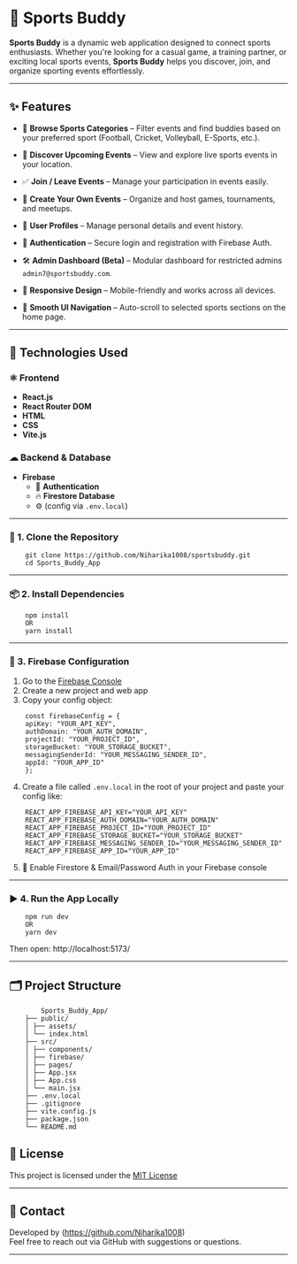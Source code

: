 # 🏅 Sports Buddy


**Sports Buddy** is a dynamic web application designed to connect sports enthusiasts. Whether you're looking for a casual game, a training partner, or exciting local sports events, **Sports Buddy** helps you discover, join, and organize sporting events effortlessly.

---

## ✨ Features

- 🎯 **Browse Sports Categories** – Filter events and find buddies based on your preferred sport (Football, Cricket, Volleyball, E-Sports, etc.).
- 📆 **Discover Upcoming Events** – View and explore live sports events in your location.
- ✅ **Join / Leave Events** – Manage your participation in events easily.
- 📝 **Create Your Own Events** – Organize and host games, tournaments, and meetups.
- 👤 **User Profiles** – Manage personal details and event history.
- 🔐 **Authentication** – Secure login and registration with Firebase Auth.
- 🛠 **Admin Dashboard (Beta)** – Modular dashboard for restricted admins `admin7@sportsbuddy.com`.
- 📱 **Responsive Design** – Mobile-friendly and works across all devices.

- 🧭 **Smooth UI Navigation** – Auto-scroll to selected sports sections on the home page.

---

## 🚀 Technologies Used

### ⚛ Frontend
- **React.js**
- **React Router DOM**
- **HTML**
- **CSS**
- **Vite.js**

### ☁ Backend & Database
- **Firebase**
  - 🧾 **Authentication**
  - 🔥 **Firestore Database**
  - ⚙️ (config via `.env.local`)

---



### 🧩 1. Clone the Repository

```
    git clone https://github.com/Niharika1008/sportsbuddy.git
    cd Sports_Buddy_App
```


---

### 📦 2. Install Dependencies

```
    npm install
    OR
    yarn install
```


---

### 🔐 3. Firebase Configuration

1. Go to the [Firebase Console](https://console.firebase.google.com/)
2. Create a new project and web app
3. Copy your config object:

```
    const firebaseConfig = {
    apiKey: "YOUR_API_KEY",
    authDomain: "YOUR_AUTH_DOMAIN",
    projectId: "YOUR_PROJECT_ID",
    storageBucket: "YOUR_STORAGE_BUCKET",
    messagingSenderId: "YOUR_MESSAGING_SENDER_ID",
    appId: "YOUR_APP_ID"
    };
```


4. Create a file called `.env.local` in the root of your project and paste your config like:

```
    REACT_APP_FIREBASE_API_KEY="YOUR_API_KEY"
    REACT_APP_FIREBASE_AUTH_DOMAIN="YOUR_AUTH_DOMAIN"
    REACT_APP_FIREBASE_PROJECT_ID="YOUR_PROJECT_ID"
    REACT_APP_FIREBASE_STORAGE_BUCKET="YOUR_STORAGE_BUCKET"
    REACT_APP_FIREBASE_MESSAGING_SENDER_ID="YOUR_MESSAGING_SENDER_ID"
    REACT_APP_FIREBASE_APP_ID="YOUR_APP_ID"
```

5. 🧯 Enable Firestore & Email/Password Auth in your Firebase console

---

### ▶️ 4. Run the App Locally

```
    npm run dev
    OR
    yarn dev
```


Then open: http://localhost:5173/

---

## 🗂️ Project Structure

```
        Sports_Buddy_App/
    ├── public/
    │ ├── assets/
    │ └── index.html
    ├── src/
    │ ├── components/
    │ ├── firebase/
    │ ├── pages/
    │ ├── App.jsx
    │ ├── App.css
    │ └── main.jsx
    ├── .env.local
    ├── .gitignore
    ├── vite.config.js
    ├── package.json
    └── README.md
```

## 📄 License

This project is licensed under the [MIT License](https://opensource.org/licenses/MIT)

---

## 📧 Contact

Developed by (https://github.com/Niharika1008)  
Feel free to reach out via GitHub with suggestions or questions.

---

